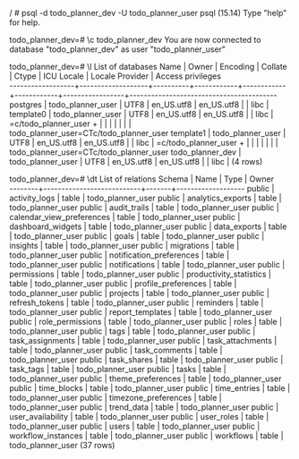 / # psql -d todo_planner_dev -U todo_planner_user
psql (15.14)
Type "help" for help.

todo_planner_dev=# \c todo_planner_dev
You are now connected to database "todo_planner_dev" as user "todo_planner_user"

todo_planner_dev=# \l
                                                                 List of databases
       Name       |       Owner       | Encoding |  Collate   |   Ctype    | ICU Locale | Locale Provider |            Access privileges            
------------------+-------------------+----------+------------+------------+------------+-----------------+-----------------------------------------
 postgres         | todo_planner_user | UTF8     | en_US.utf8 | en_US.utf8 |            | libc            | 
 template0        | todo_planner_user | UTF8     | en_US.utf8 | en_US.utf8 |            | libc            | =c/todo_planner_user                   +
                  |                   |          |            |            |            |                 | todo_planner_user=CTc/todo_planner_user
 template1        | todo_planner_user | UTF8     | en_US.utf8 | en_US.utf8 |            | libc            | =c/todo_planner_user                   +
                  |                   |          |            |            |            |                 | todo_planner_user=CTc/todo_planner_user
 todo_planner_dev | todo_planner_user | UTF8     | en_US.utf8 | en_US.utf8 |            | libc            | 
(4 rows)

todo_planner_dev=#  \dt
                       List of relations
 Schema |           Name            | Type  |       Owner       
--------+---------------------------+-------+-------------------
 public | activity_logs             | table | todo_planner_user
 public | analytics_exports         | table | todo_planner_user
 public | audit_trails              | table | todo_planner_user
 public | calendar_view_preferences | table | todo_planner_user
 public | dashboard_widgets         | table | todo_planner_user
 public | data_exports              | table | todo_planner_user
 public | goals                     | table | todo_planner_user
 public | insights                  | table | todo_planner_user
 public | migrations                | table | todo_planner_user
 public | notification_preferences  | table | todo_planner_user
 public | notifications             | table | todo_planner_user
 public | permissions               | table | todo_planner_user
 public | productivity_statistics   | table | todo_planner_user
 public | profile_preferences       | table | todo_planner_user
 public | projects                  | table | todo_planner_user
 public | refresh_tokens            | table | todo_planner_user
 public | reminders                 | table | todo_planner_user
 public | report_templates          | table | todo_planner_user
 public | role_permissions          | table | todo_planner_user
 public | roles                     | table | todo_planner_user
 public | tags                      | table | todo_planner_user
 public | task_assignments          | table | todo_planner_user
 public | task_attachments          | table | todo_planner_user
 public | task_comments             | table | todo_planner_user
 public | task_shares               | table | todo_planner_user
 public | task_tags                 | table | todo_planner_user
 public | tasks                     | table | todo_planner_user
 public | theme_preferences         | table | todo_planner_user
 public | time_blocks               | table | todo_planner_user
 public | time_entries              | table | todo_planner_user
 public | timezone_preferences      | table | todo_planner_user
 public | trend_data                | table | todo_planner_user
 public | user_availability         | table | todo_planner_user
 public | user_roles                | table | todo_planner_user
 public | users                     | table | todo_planner_user
 public | workflow_instances        | table | todo_planner_user
 public | workflows                 | table | todo_planner_user
(37 rows)

